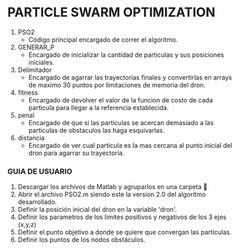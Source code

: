 
# PARTICLE SWARM OPTIMIZATION

1. PSO2
    - Código principal encargado de correr el algoritmo.
2. GENERAR_P
    - Encargado de inicializar la cantidad de particulas y sus posiciones iniciales.
3. Delimitador
    - Encargado de agarrar las trayectorias finales y convertirlas en arrays de maximo 30 puntos por limitaciones de memoria del dron.
4. fitness
    - Encargado de devolver el valor de la funcion de costo de cada particula para llegar a la referencia establecida.
5. penal
    - Encargado de que si las particulas se acercan demasiado a las particulas de obstaculos las haga esquivarlas.
6. distancia
    - Encargado de ver cual particula es la mas cercana al punto inicial del dron para agarrar su trayectoria.
    
 ### GUIA DE USUARIO
 
1. Descargar los archivos de Matlab y agruparlos en una carpeta 📁
2. Abrir el archivo PSO2.m siendo este la version 2.0 del algoritmo desarrollado.
3. Definir la posición inicial del dron en la variable 'dron'. 
4. Definir los parametros de los limites positivos y negativos de los 3 ejes (x,y,z)
5. Definir el punto objetivo a donde se quiere que convergan las partículas.
6. Definir los puntos de los nodos obstáculos. 

